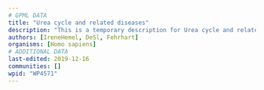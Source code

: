 ```yaml
---
# GPML DATA
title: "Urea cycle and related diseases"
description: "This is a temporary description for Urea cycle and related diseases"
authors: [IreneHemel, DeSl, Fehrhart]
organisms: [Homo sapiens]
# ADDITIONAL DATA
last-edited: 2019-12-16
communities: []
wpid: "WP4571"
---
```

